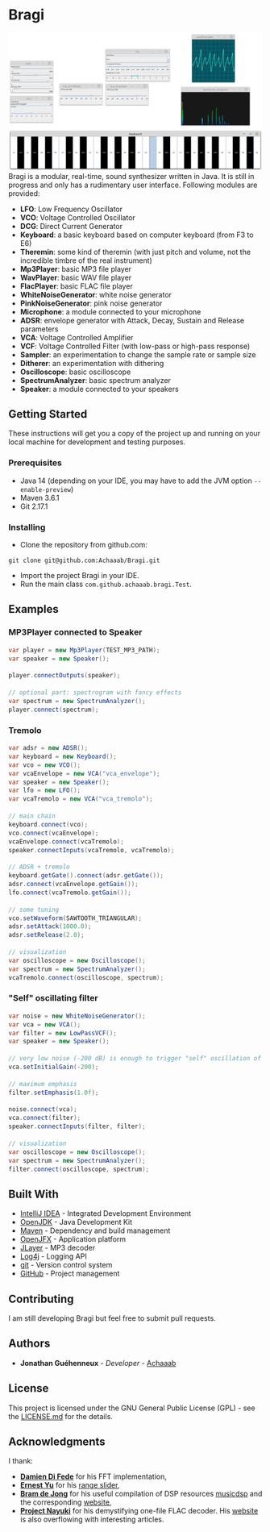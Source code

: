 # Bragi
![Screenshot](src/site/tremolo.png)
Bragi is a modular, real-time, sound synthesizer written in Java. It is still in progress and only has a rudimentary
user interface. Following modules are provided:
* **LFO**: Low Frequency Oscillator
* **VCO**: Voltage Controlled Oscillator
* **DCG**: Direct Current Generator
* **Keyboard**: a basic keyboard based on computer keyboard (from F3 to E6)
* **Theremin**: some kind of theremin (with just pitch and volume, not the incredible timbre of the real instrument)
* **Mp3Player**: basic MP3 file player
* **WavPlayer**: basic WAV file player
* **FlacPlayer**: basic FLAC file player
* **WhiteNoiseGenerator**: white noise generator
* **PinkNoiseGenerator**: pink noise generator
* **Microphone**: a module connected to your microphone
* **ADSR**: envelope generator with Attack, Decay, Sustain and Release parameters
* **VCA**: Voltage Controlled Amplifier
* **VCF**: Voltage Controlled Filter (with low-pass or high-pass response)
* **Sampler**: an experimentation to change the sample rate or sample size
* **Ditherer**: an experimentation with dithering
* **Oscilloscope**: basic oscilloscope
* **SpectrumAnalyzer**: basic spectrum analyzer
* **Speaker**: a module connected to your speakers
## Getting Started
These instructions will get you a copy of the project up and running on your local machine
for development and testing purposes.
### Prerequisites
* Java 14 (depending on your IDE, you may have to add the JVM option `--enable-preview`)
* Maven 3.6.1
* Git 2.17.1
### Installing
* Clone the repository from github.com:
```
git clone git@github.com:Achaaab/Bragi.git
```
* Import the project Bragi in your IDE.
* Run the main class `com.github.achaaab.bragi.Test`.
## Examples
### MP3Player connected to Speaker
```java
var player = new Mp3Player(TEST_MP3_PATH);
var speaker = new Speaker();

player.connectOutputs(speaker);

// optional part: spectrogram with fancy effects
var spectrum = new SpectrumAnalyzer();
player.connect(spectrum);
```
### Tremolo
```java
var adsr = new ADSR();
var keyboard = new Keyboard();
var vco = new VCO();
var vcaEnvelope = new VCA("vca_envelope");
var speaker = new Speaker();
var lfo = new LFO();
var vcaTremolo = new VCA("vca_tremolo");

// main chain
keyboard.connect(vco);
vco.connect(vcaEnvelope);
vcaEnvelope.connect(vcaTremolo);
speaker.connectInputs(vcaTremolo, vcaTremolo);

// ADSR + tremolo
keyboard.getGate().connect(adsr.getGate());
adsr.connect(vcaEnvelope.getGain());
lfo.connect(vcaTremolo.getGain());

// some tuning
vco.setWaveform(SAWTOOTH_TRIANGULAR);
adsr.setAttack(1000.0);
adsr.setRelease(2.0);

// visualization
var oscilloscope = new Oscilloscope();
var spectrum = new SpectrumAnalyzer();
vcaTremolo.connect(oscilloscope, spectrum);
```
### "Self" oscillating filter
```java
var noise = new WhiteNoiseGenerator();
var vca = new VCA();
var filter = new LowPassVCF();
var speaker = new Speaker();

// very low noise (-200 dB) is enough to trigger "self" oscillation of filter
vca.setInitialGain(-200);

// maximum emphasis
filter.setEmphasis(1.0f);

noise.connect(vca);
vca.connect(filter);
speaker.connectInputs(filter, filter);

// visualization
var oscilloscope = new Oscilloscope();
var spectrum = new SpectrumAnalyzer();
filter.connect(oscilloscope, spectrum);
```
## Built With
* [IntelliJ IDEA](https://www.jetbrains.com/idea/) - Integrated Development Environment
* [OpenJDK](https://jdk.java.net/) - Java Development Kit
* [Maven](https://maven.apache.org/) - Dependency and build management
* [OpenJFX](https://openjfx.io/) - Application platform
* [JLayer](http://www.javazoom.net) - MP3 decoder
* [Log4j](https://logging.apache.org/log4j) - Logging API
* [git](https://git-scm.com/) - Version control system
* [GitHub](https://github.com/) - Project management
## Contributing
I am still developing Bragi but feel free to submit pull requests.
## Authors
* **Jonathan Guéhenneux** - *Developer* - [Achaaab](https://github.com/Achaaab)
## License
This project is licensed under the GNU General Public License (GPL) - see the [LICENSE.md](LICENSE.md) for the details.
## Acknowledgments
I thank:
* [**Damien Di Fede**](https://github.com/ddf) for his FFT implementation,
* [**Ernest Yu**](https://github.com/ernieyu) for his [range slider](https://github.com/ernieyu/Swing-range-slider),
* [**Bram de Jong**](https://github.com/bdejong) for his useful compilation of DSP resources
[musicdsp](https://github.com/bdejong/musicdsp) and the corresponding [website](https://www.musicdsp.org),
* [**Project Nayuki**](https://github.com/nayuki) for his demystifying one-file FLAC decoder.
His [website](https://www.nayuki.io) is also overflowing with interesting articles.